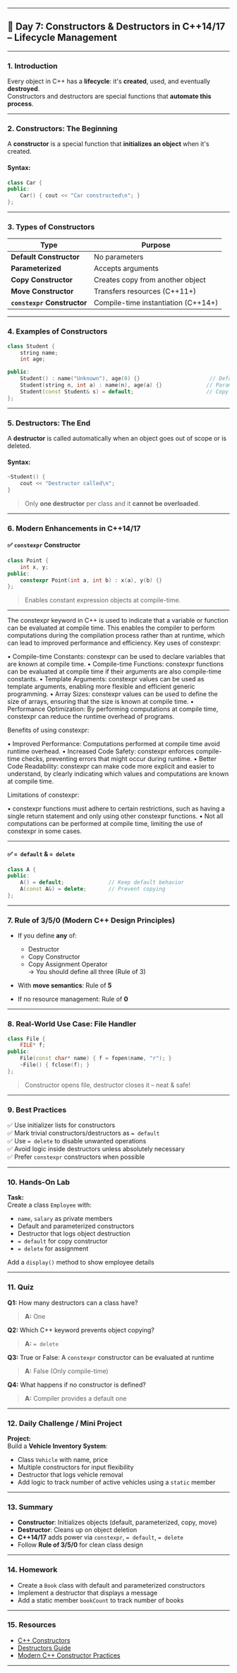 

---

## 🚀 **Day 7: Constructors & Destructors in C++14/17 – Lifecycle Management**

---

### 1. Introduction

Every object in C++ has a **lifecycle**: it's **created**, used, and eventually **destroyed**.  
Constructors and destructors are special functions that **automate this process**.

---

### 2. Constructors: The Beginning

A **constructor** is a special function that **initializes an object** when it's created.

#### Syntax:
```cpp
class Car {
public:
    Car() { cout << "Car constructed\n"; }
};
```

---

### 3. Types of Constructors

| Type                    | Purpose                                           |
|-------------------------|---------------------------------------------------|
| **Default Constructor** | No parameters                                     |
| **Parameterized**       | Accepts arguments                                 |
| **Copy Constructor**    | Creates copy from another object                  |
| **Move Constructor**    | Transfers resources (C++11+)                      |
| **`constexpr` Constructor** | Compile-time instantiation (C++14+)             |

---

### 4. Examples of Constructors

```cpp
class Student {
    string name;
    int age;

public:
    Student() : name("Unknown"), age(0) {}                      // Default
    Student(string n, int a) : name(n), age(a) {}              // Parameterized
    Student(const Student& s) = default;                       // Copy
};
```

---

### 5. Destructors: The End

A **destructor** is called automatically when an object goes out of scope or is deleted.

#### Syntax:
```cpp
~Student() {
    cout << "Destructor called\n";
}
```

> Only **one destructor** per class and it **cannot be overloaded**.

---

### 6. Modern Enhancements in C++14/17

#### ✅ `constexpr` Constructor
```cpp
class Point {
    int x, y;
public:
    constexpr Point(int a, int b) : x(a), y(b) {}
};
```

> Enables constant expression objects at compile-time.
---
<p>
The constexpr keyword in C++ is used to indicate that a variable or function can be evaluated at compile time. This enables the compiler to perform computations during the compilation process rather than at runtime, which can lead to improved performance and efficiency.  
Key uses of constexpr: 

• Compile-time Constants: constexpr can be used to declare variables that are known at compile time. 
• Compile-time Functions: constexpr functions can be evaluated at compile time if their arguments are also compile-time constants. 
• Template Arguments: constexpr values can be used as template arguments, enabling more flexible and efficient generic programming. 
• Array Sizes: constexpr values can be used to define the size of arrays, ensuring that the size is known at compile time. 
• Performance Optimization: By performing computations at compile time, constexpr can reduce the runtime overhead of programs. 

Benefits of using constexpr: 

• Improved Performance: Computations performed at compile time avoid runtime overhead. 
• Increased Code Safety: constexpr enforces compile-time checks, preventing errors that might occur during runtime. 
• Better Code Readability: constexpr can make code more explicit and easier to understand, by clearly indicating which values and computations are known at compile time. 

Limitations of constexpr: 

• constexpr functions must adhere to certain restrictions, such as having a single return statement and only using other constexpr functions. 
• Not all computations can be performed at compile time, limiting the use of constexpr in some cases. 
</p>

---

#### ✅ `= default` & `= delete`

```cpp
class A {
public:
    A() = default;              // Keep default behavior
    A(const A&) = delete;       // Prevent copying
};
```

---

### 7. Rule of 3/5/0 (Modern C++ Design Principles)

- If you define **any** of:
  - Destructor
  - Copy Constructor
  - Copy Assignment Operator  
  → You should define all three (Rule of 3)

- With **move semantics**: Rule of **5**

- If no resource management: Rule of **0**

---

### 8. Real-World Use Case: File Handler

```cpp
class File {
    FILE* f;
public:
    File(const char* name) { f = fopen(name, "r"); }
    ~File() { fclose(f); }
};
```

> Constructor opens file, destructor closes it – neat & safe!

---

### 9. Best Practices

✅ Use initializer lists for constructors  
✅ Mark trivial constructors/destructors as `= default`  
✅ Use `= delete` to disable unwanted operations  
✅ Avoid logic inside destructors unless absolutely necessary  
✅ Prefer `constexpr` constructors when possible

---

### 10. Hands-On Lab

**Task:**  
Create a class `Employee` with:
- `name`, `salary` as private members
- Default and parameterized constructors
- Destructor that logs object destruction
- `= default` for copy constructor
- `= delete` for assignment

Add a `display()` method to show employee details

---

### 11. Quiz

**Q1:** How many destructors can a class have?  
> **A:** One

**Q2:** Which C++ keyword prevents object copying?  
> **A:** `= delete`

**Q3:** True or False: A `constexpr` constructor can be evaluated at runtime  
> **A:** False (Only compile-time)

**Q4:** What happens if no constructor is defined?  
> **A:** Compiler provides a default one

---

### 12. Daily Challenge / Mini Project

**Project:**  
Build a **Vehicle Inventory System**:
- Class `Vehicle` with name, price
- Multiple constructors for input flexibility
- Destructor that logs vehicle removal
- Add logic to track number of active vehicles using a `static` member

---

### 13. Summary

- **Constructor**: Initializes objects (default, parameterized, copy, move)
- **Destructor**: Cleans up on object deletion
- **C++14/17** adds power via `constexpr`, `= default`, `= delete`
- Follow **Rule of 3/5/0** for clean class design

---

### 14. Homework

- Create a `Book` class with default and parameterized constructors  
- Implement a destructor that displays a message  
- Add a static member `bookCount` to track number of books

---

### 15. Resources

- [C++ Constructors](https://www.geeksforgeeks.org/constructors-cpp/)
- [Destructors Guide](https://cplusplus.com/doc/tutorial/classes2/)
- [Modern C++ Constructor Practices](https://en.cppreference.com/w/cpp/language/constructor)

---

